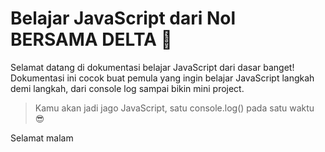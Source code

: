 # Belajar JavaScript dari Nol BERSAMA DELTA 🚀

Selamat datang di dokumentasi belajar JavaScript dari dasar banget!  
Dokumentasi ini cocok buat pemula yang ingin belajar JavaScript langkah demi langkah, dari console log sampai bikin mini project.

> Kamu akan jadi jago JavaScript, satu console.log() pada satu waktu 😎

Selamat malam




